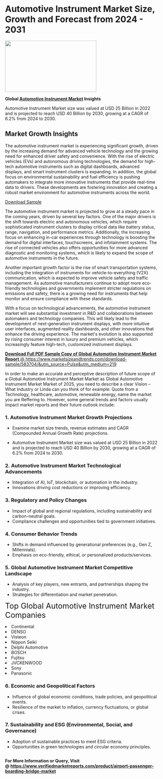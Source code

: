 <H1>Automotive Instrument Market Size, Growth and Forecast from 2024 - 2031</H1><img class="aligncenter size-medium wp-image-584254" src="https://thirdeyenews.in/wp-content/uploads/2024/09/Global-Market-Research-300x168.jpeg" alt="" width="300" height="168" /><p><strong>Global&nbsp;<a href="https://www.marketsizeandtrends.com/download-sample/583704/&amp;utm_source=Pulse&amp;utm_medium=219">Automotive Instrument Market</a> Insights</strong></p><p>Automotive Instrument Market size was valued at USD 25 Billion in 2022 and is projected to reach USD 40 Billion by 2030, growing at a CAGR of 6.2% from 2024 to 2030.</p><p><h2>Market Growth Insights</h2> <p>The automotive instrument market is experiencing significant growth, driven by the increasing demand for advanced vehicle technology and the growing need for enhanced driver safety and convenience. With the rise of electric vehicles (EVs) and autonomous driving technologies, the demand for high-tech automotive instruments such as digital dashboards, advanced displays, and smart instrument clusters is expanding. In addition, the global focus on environmental sustainability and fuel efficiency is pushing automakers to integrate more innovative instruments that provide real-time data to drivers. These developments are fostering innovation and creating a robust market environment for automotive instruments across the world.</p> <p><a href="#">Download Sample</a></p> <p>The automotive instrument market is projected to grow at a steady pace in the coming years, driven by several key factors. One of the major drivers is the shift towards electric and autonomous vehicles, which require sophisticated instrument clusters to display critical data like battery status, range, navigation, and performance metrics. Additionally, the increasing focus on enhancing in-car experiences through technology is boosting the demand for digital interfaces, touchscreens, and infotainment systems. The rise of connected vehicles also offers opportunities for more advanced diagnostic and monitoring systems, which is likely to expand the scope of automotive instruments in the future.</p> <p>Another important growth factor is the rise of smart transportation systems, including the integration of instruments for vehicle-to-everything (V2X) communication, which is expected to improve vehicle safety and traffic management. As automotive manufacturers continue to adopt more eco-friendly technologies and governments implement stricter regulations on emissions and safety, there is a growing need for instruments that help monitor and ensure compliance with these standards.</p> <p>With a focus on technological advancements, the automotive instrument market will see substantial investment in R&D and collaborations between automakers and technology companies. This will likely lead to the development of next-generation instrument displays, with more intuitive user interfaces, augmented reality dashboards, and other innovations that enhance the driving experience. The market's evolution is also supported by rising consumer interest in luxury and premium vehicles, which increasingly feature high-tech, customized instrument displays.</p> <p><a href="#"></p><p><span class=""><strong>Download Full PDF Sample Copy of Global Automotive Instrument Market Report</strong> @ <a href="https://www.marketsizeandtrends.com/download-sample/583704/&amp;utm_source=Pulse&amp;utm_medium=219" target="_blank">https://www.marketsizeandtrends.com/download-sample/583704/&amp;utm_source=Pulse&amp;utm_medium=219</a></span></p><p>In order to make an accurate and perceptive description of future scope of a Global&nbsp;Automotive Instrument Market Market as Global&nbsp;Automotive Instrument Market Market of 2025, you need to describe a clear Vision &ndash; What Industry or Linda can you think of for example: Quote from a Technology, healthcare, automotive, renewable energy, name the market you are Reffering to. However, some general trends and factors usually impact market reports and their future outlook include:</p><h3>1.&nbsp;<strong>Automotive Instrument Market Growth Projections</strong></h3><ul><li>Examine market size trends, revenue estimates and CAGR (Compounded Annual Growth Rate) projections.</li><li><p>Automotive Instrument Market size was valued at USD 25 Billion in 2022 and is projected to reach USD 40 Billion by 2030, growing at a CAGR of 6.2% from 2024 to 2030.</p></li></ul><h3>2.&nbsp;<strong>Automotive Instrument Market Technological Advancements</strong></h3><ul><li>Integration of AI, IoT, blockchain, or automation in the industry.</li><li>Innovations driving cost reductions or improving efficiency.</li></ul><h3>3.&nbsp;<strong>Regulatory and Policy Changes</strong></h3><ul><li>Impact of global and regional regulations, including sustainability and carbon-neutral goals.</li><li>Compliance challenges and opportunities tied to government initiatives.</li></ul><h3>4.&nbsp;<strong>Consumer Behavior Trends</strong></h3><ul><li>Shifts in demand influenced by generational preferences (e.g., Gen Z, Millennials).</li><li>Emphasis on eco-friendly, ethical, or personalized products/services.</li></ul><h3>5.&nbsp;<strong>Global Automotive Instrument Market Competitive Landscape</strong></h3><ul><li>Analysis of key players, new entrants, and partnerships shaping the industry.</li><li>Strategies for differentiation and market penetration.</li></ul><p data-pm-slice="1 1 []"><span style="color: inherit; font-family: inherit; font-size: 25px;">Top Global Automotive Instrument Market Companies</span></p><div class="" data-test-id=""><p><li>Continental</li><li> DENSO</li><li> Visteon</li><li> Nippon Seiki</li><li> Delphi Automotive</li><li> BOSCH</li><li> Fujitsu</li><li> JVCKENWOOD</li><li> Sony</li><li> Panasonic</li></p></div><h3>6.&nbsp;<strong>Economic and Geopolitical Factors</strong></h3><ul><li>Influence of global economic conditions, trade policies, and geopolitical events.</li><li>Resilience of the market to inflation, currency fluctuations, or global crises.</li></ul><h3>7.&nbsp;<strong>Sustainability and ESG (Environmental, Social, and Governance)</strong></h3><ul><li>Adoption of sustainable practices to meet ESG criteria.</li><li>Opportunities in green technologies and circular economy principles.</li></ul><h2><strong style="font-size: 14px;">For More Information or Query, Visit @&nbsp;</strong><a style="background-color: #ffffff; font-size: 14px;" href="https://www.marketsizeandtrends.com/report/automotive-instrument-market/" target="_blank">https://www.verifiedmarketreports.com/product/airport-passenger-boarding-bridge-market</a></h2>

